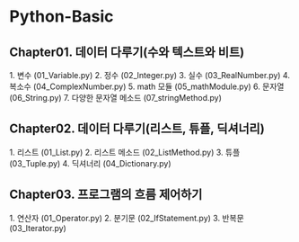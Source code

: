 # Python-Basic

<h2>Chapter01. 데이터 다루기(수와 텍스트와 비트)</h2>
1. 변수 (01_Variable.py)
2. 정수 (02_Integer.py)
3. 실수 (03_RealNumber.py)
4. 복소수 (04_ComplexNumber.py)
5. math 모듈 (05_mathModule.py)
6. 문자열 (06_String.py)
7. 다양한 문자열 메소드 (07_stringMethod.py)

<h2>Chapter02. 데이터 다루기(리스트, 튜플, 딕셔너리)</h2>
1. 리스트 (01_List.py)
2. 리스트 메소드 (02_ListMethod.py)
3. 튜플 (03_Tuple.py)
4. 딕셔너리 (04_Dictionary.py)

<h2>Chapter03. 프로그램의 흐름 제어하기</h2>
1. 연산자 (01_Operator.py)
2. 분기문 (02_IfStatement.py)
3. 반복문 (03_Iterator.py)
